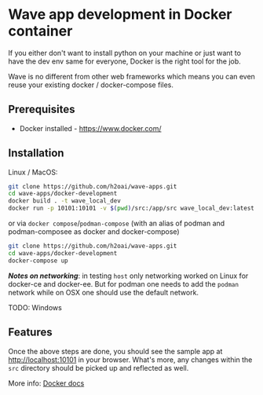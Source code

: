 # Wave app development in Docker container

If you either don't want to install python on your machine or just want to have the dev env same for everyone, Docker is the right tool for the job.

Wave is no different from other web frameworks which means you can even reuse your existing docker / docker-compose files.

## Prerequisites

* Docker installed - <https://www.docker.com/>

## Installation

Linux / MacOS:

```sh
git clone https://github.com/h2oai/wave-apps.git
cd wave-apps/docker-development
docker build . -t wave_local_dev
docker run -p 10101:10101 -v $(pwd)/src:/app/src wave_local_dev:latest
```

or via `docker compose`/`podman-compose` (with an alias of podman and podman-composee as docker and docker-compose)

```sh
git clone https://github.com/h2oai/wave-apps.git
cd wave-apps/docker-development
docker-compose up
```

***Notes on networking***: in testing `host` only networking worked on Linux for docker-ce and docker-ee. But for podman one needs to add
the `podman` network while on OSX one should use the default network.

TODO: Windows

## Features

Once the above steps are done, you should see the sample app at <http://localhost:10101> in your browser. What's more, any changes within the `src` directory should be picked up and reflected as well.

More info: [Docker docs](https://docs.docker.com/)
